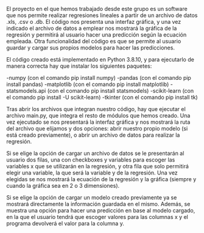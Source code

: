 El proyecto en el que hemos trabajado desde este grupo es un software que nos permite realizar regresiones lineales
a partir de un archivo de datos .xls, .csv o .db. El código nos presenta una interfaz gráfica, y una vez indicado 
el archivo de datos a emplear nos mostrará la gráfica de la regresión y permitirá al usuario hacer una predicción 
según la ecuación empleada. Otra funcionalidad del código es que se permite al usuario guardar y cargar sus propios
modelos para hacer las predicciones.

El código creado está implementado en Python 3.8.10, y para ejecutarlo de manera correcta hay que instalar los 
siguientes paquetes:

-numpy (con el comando pip install numpy)
-pandas (con el comando pip install pandas)
-matplotlib (con el comando pip install matplotlib)
-statsmodels.api (con el comando pip install statsmodels)
-scikit-learn (con el comando pip install -U scikit-learn)
-tkinter (con el comando pip install tk)

Tras abrir los archivos que integran nuestro código, hay que ejecutar el archivo main.py, que integra el resto de
módulos que hemos creado. Una vez ejecutado se nos presentará la interfaz gráfica y nos mostrará la ruta del archivo
que elijamos y dos opciones: abrir nuestro propio modelo (si está creado previamente), o abrir un archivo de datos 
para realizar la regresión.

Si se elige la opción de cargar un archivo de datos se le presentarán al usuario dos filas, una con checkboxes y 
variables para escoger las variables x que se utilizarán en la regresión, y otra fila que solo permitirá elegir una
variable, la que será la variable y de la regresión. Una vez elegidas se nos mostrará la ecuación de la regresión y 
la gráfica (siempre y cuando la gráfica sea en 2 o 3 dimensiones).

Si se elige la opción de cargar un modelo creado previamente ya se mostrará directamente la información guardada en
el mismo. Además, se muestra una opción para hacer una predicción en base al modelo cargado, en la que el usuario 
tendrá que escoger valores para las columnas x y el programa devolverá el valor para la columna y.
